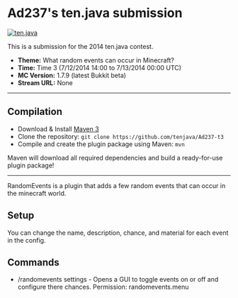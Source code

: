 Ad237's ten.java submission
==============================

[![ten.java](https://cdn.mediacru.sh/hu4CJqRD7AiB.svg)](https://tenjava.com/)

This is a submission for the 2014 ten.java contest.

- __Theme:__ What random events can occur in Minecraft?
- __Time:__ Time 3 (7/12/2014 14:00 to 7/13/2014 00:00 UTC)
- __MC Version:__ 1.7.9 (latest Bukkit beta)
- __Stream URL:__ None

<!-- put chosen theme above -->

---------------------------------------

Compilation
-----------

- Download & Install [Maven 3](http://maven.apache.org/download.html)
- Clone the repository: `git clone https://github.com/tenjava/Ad237-t3`
- Compile and create the plugin package using Maven: `mvn`

Maven will download all required dependencies and build a ready-for-use plugin package!

---------------------------------------

RandomEvents is a plugin that adds a few random events that can occur in the minecraft world.

Setup
-----

You can change the name, description, chance, and material for each event in the config.

Commands
--------

- /randomevents settings - Opens a GUI to toggle events on or off and configure there chances. Permission: randomevents.menu
